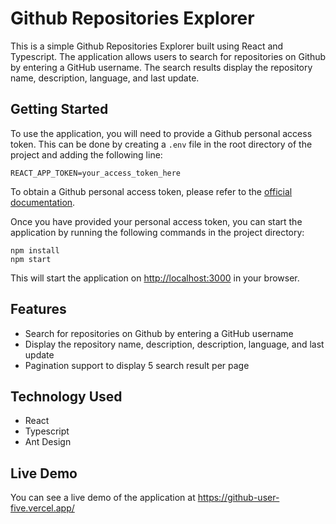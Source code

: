 # Github Repositories Explorer

This is a simple Github Repositories Explorer built using React and Typescript. The application allows users to search for repositories on Github by entering a GitHub username. The search results display the repository name, description, language, and last update.

## Getting Started

To use the application, you will need to provide a Github personal access token. This can be done by creating a `.env` file in the root directory of the project and adding the following line:

```
REACT_APP_TOKEN=your_access_token_here
```

To obtain a Github personal access token, please refer to the [official documentation](https://docs.github.com/en/authentication/keeping-your-account-and-data-secure/creating-a-personal-access-token).

Once you have provided your personal access token, you can start the application by running the following commands in the project directory:

```
npm install
npm start
```

This will start the application on [http://localhost:3000](http://localhost:3000) in your browser.

## Features

- Search for repositories on Github by entering a GitHub username
- Display the repository name, description, description, language, and last update
- Pagination support to display 5 search result per page

## Technology Used

- React
- Typescript
- Ant Design

## Live Demo

You can see a live demo of the application at https://github-user-five.vercel.app/
